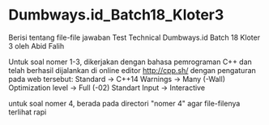 # Dumbways.id_Batch18_Kloter3
Berisi tentang file-file jawaban Test Technical Dumbways.id Batch 18 Kloter 3 oleh Abid Falih

Untuk soal nomer 1-3, dikerjakan dengan bahasa pemrograman C++
dan telah berhasil dijalankan di online editor http://cpp.sh/ dengan pengaturan pada web tersebut:
Standard -> C++14
Warnings -> Many (-Wall)
Optimization level -> Full (-02)
Standart Input -> Interactive


untuk soal nomer 4, berada pada directori "nomer 4" agar file-filenya terlihat rapi
